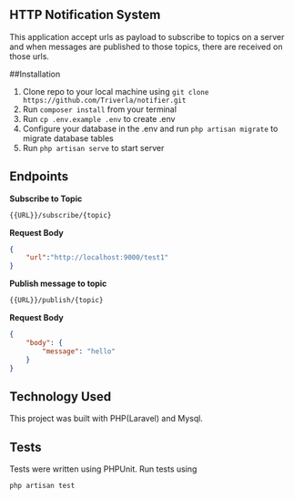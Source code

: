 ## HTTP Notification System

This application accept urls as payload to subscribe to topics on a server and when messages are published to those topics, there are received on those urls.

##Installation
<ol>
<li>Clone repo to your local machine using <code>git clone https://github.com/Triverla/notifier.git</code> </li>
<li>Run <code>composer install</code> from your terminal</li>
<li>Run <code>cp .env.example .env</code> to create .env</li>
<li>Configure your database in the .env and run <code>php artisan migrate</code> to migrate database tables</li>
<li>Run <code>php artisan serve</code> to start server</li>
</ol>

## Endpoints
<b>Subscribe to Topic</b>
```markdown
{{URL}}/subscribe/{topic}
```

<b>Request Body</b>
```json
{
    "url":"http://localhost:9000/test1"
}
```

<b>Publish message to topic</b>
```markdown
{{URL}}/publish/{topic}
```

<b>Request Body</b>
```json
{
    "body": {
        "message": "hello"
    }
}
```


## Technology Used
This project was built with PHP(Laravel) and Mysql.

## Tests
Tests were written using PHPUnit.
Run tests using

```markdown
php artisan test
```
